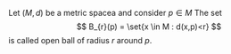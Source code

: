 Let $(M,d)$ be a metric spacea and consider $p \in M$
The set 
$$
B_{r}(p) = \set{x \in M : d(x,p)<r}
$$
is called open ball of radius $r$ around $p$.
